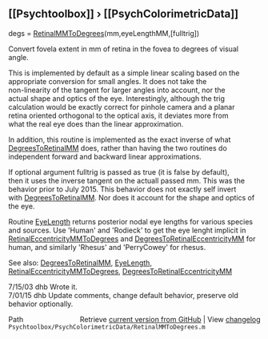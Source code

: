 ## [[Psychtoolbox]] &#8250; [[PsychColorimetricData]]

degs = [RetinalMMToDegrees](RetinalMMToDegrees)(mm,eyeLengthMM,[fulltrig])  
  
Convert fovela extent in mm of retina in the fovea to degrees of visual  
angle.  
  
This is implemented by default as a simple linear scaling based on the  
appropriate conversion for small angles.  It does not take the  
non-linearity of the tangent for larger angles into account, nor the  
actual shape and optics of the eye.  Interestingly, although the trig  
calculation would be exactly correct for pinhole camera and a planar  
retina oriented orthogonal to the optical axis, it deviates more from  
what the real eye does than the linear approximation.  
  
In addition, this routine is implemented as the exact inverse of what  
[DegreesToRetinalMM](DegreesToRetinalMM) does, rather than having the two routines do  
independent forward and backward linear approximations.  
  
If optional argument fulltrig is passed as true (it is false by default),  
then it uses the inverse tangent on the actuall passed mm.  This was the  
behavior prior to July 2015. This behavior does not exactly self invert  
with [DegreesToRetinalMM](DegreesToRetinalMM).  Nor does it account for the shape and optics of  
the eye.  
  
Routine [EyeLength](EyeLength) returns posterior nodal eye lengths for various species  
and sources.  Use 'Human' and 'Rodieck' to get the eye lenght implicit in  
[RetinalEccentricityMMToDegrees](RetinalEccentricityMMToDegrees) and [DegreesToRetinalEccentricityMM](DegreesToRetinalEccentricityMM) for  
human, and similarly 'Rhesus' and 'PerryCowey' for rhesus.  
  
See also: [DegreesToRetinalMM](DegreesToRetinalMM), [EyeLength](EyeLength), [RetinalEccentricityMMToDegrees](RetinalEccentricityMMToDegrees), [DegreesToRetinalEccentricityMM](DegreesToRetinalEccentricityMM)  
  
7/15/03  dhb  Wrote it.  
7/01/15  dhb  Update comments, change default behavior, preserve old behavior optionally.  




<div class="code_header" style="text-align:right;">
  <span style="float:left;">Path&nbsp;&nbsp;</span> <span class="counter">Retrieve <a href=
  "https://raw.github.com/Psychtoolbox-3/Psychtoolbox-3/beta/Psychtoolbox/PsychColorimetricData/RetinalMMToDegrees.m">current version from GitHub</a> | View <a href=
  "https://github.com/Psychtoolbox-3/Psychtoolbox-3/commits/beta/Psychtoolbox/PsychColorimetricData/RetinalMMToDegrees.m">changelog</a></span>
</div>
<div class="code">
  <code>Psychtoolbox/PsychColorimetricData/RetinalMMToDegrees.m</code>
</div>

